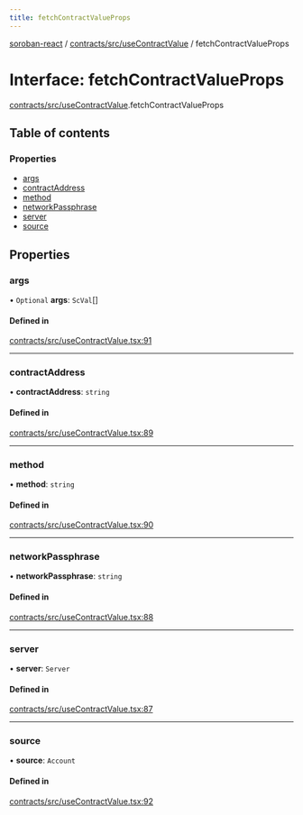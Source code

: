 ```yaml
---
title: fetchContractValueProps
---
```

[soroban-react](../README.md) / [contracts/src/useContractValue](../modules/contracts_src_useContractValue.md) / fetchContractValueProps

# Interface: fetchContractValueProps

[contracts/src/useContractValue](../modules/contracts_src_useContractValue.md).fetchContractValueProps

## Table of contents

### Properties

- [args](contracts_src_useContractValue.fetchContractValueProps.md#args)
- [contractAddress](contracts_src_useContractValue.fetchContractValueProps.md#contractaddress)
- [method](contracts_src_useContractValue.fetchContractValueProps.md#method)
- [networkPassphrase](contracts_src_useContractValue.fetchContractValueProps.md#networkpassphrase)
- [server](contracts_src_useContractValue.fetchContractValueProps.md#server)
- [source](contracts_src_useContractValue.fetchContractValueProps.md#source)

## Properties

### args

• `Optional` **args**: `ScVal`[]

#### Defined in

[contracts/src/useContractValue.tsx:91](https://github.com/paltalabs/soroban-react/blob/50e8963/packages/contracts/src/useContractValue.tsx#L91)

___

### contractAddress

• **contractAddress**: `string`

#### Defined in

[contracts/src/useContractValue.tsx:89](https://github.com/paltalabs/soroban-react/blob/50e8963/packages/contracts/src/useContractValue.tsx#L89)

___

### method

• **method**: `string`

#### Defined in

[contracts/src/useContractValue.tsx:90](https://github.com/paltalabs/soroban-react/blob/50e8963/packages/contracts/src/useContractValue.tsx#L90)

___

### networkPassphrase

• **networkPassphrase**: `string`

#### Defined in

[contracts/src/useContractValue.tsx:88](https://github.com/paltalabs/soroban-react/blob/50e8963/packages/contracts/src/useContractValue.tsx#L88)

___

### server

• **server**: `Server`

#### Defined in

[contracts/src/useContractValue.tsx:87](https://github.com/paltalabs/soroban-react/blob/50e8963/packages/contracts/src/useContractValue.tsx#L87)

___

### source

• **source**: `Account`

#### Defined in

[contracts/src/useContractValue.tsx:92](https://github.com/paltalabs/soroban-react/blob/50e8963/packages/contracts/src/useContractValue.tsx#L92)
